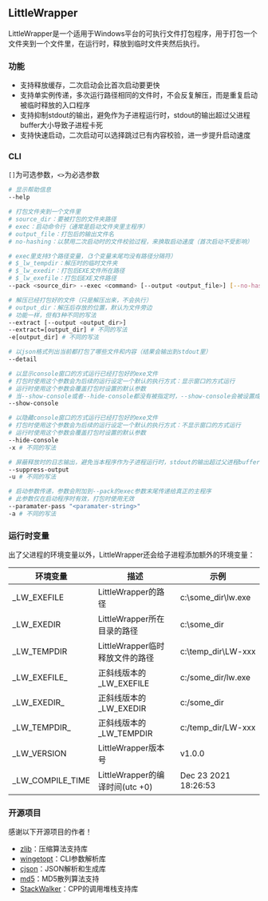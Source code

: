 ## LittleWrapper

LittleWrapper是一个适用于Windows平台的可执行文件打包程序，用于打包一个文件夹到一个文件里，在运行时，释放到临时文件夹然后执行。

### 功能

+ 支持释放缓存，二次启动会比首次启动要更快
+ 支持单实例传递，多次运行路径相同的文件时，不会反复解压，而是重复启动被临时释放的入口程序
+ 支持抑制stdout的输出，避免作为子进程运行时，stdout的输出超过父进程buffer大小导致子进程卡死
+ 支持快速启动，二次启动可以选择跳过已有内容校验，进一步提升启动速度

### CLI

`[]`为可选参数，`<>`为必选参数

```bash
# 显示帮助信息
--help

# 打包文件夹到一个文件里
# source_dir：要被打包的文件夹路径
# exec：启动命令行（通常是启动文件夹里主程序）
# output_file：打包后的输出文件名
# no-hashing：以禁用二次启动时的文件校验过程，来换取启动速度（首次启动不受影响）

# exec里支持3个路径变量，（3个变量末尾均没有路径分隔符）
# $_lw_tempdir：解压时的临时文件夹
# $_lw_exedir：打包后EXE文件所在路径
# $_lw_exefile：打包后EXE文件路径
--pack <source_dir> --exec <command> [--output <output_file>] [--no-hashing]

# 解压已经打包好的文件（只是解压出来，不会执行）
# output_dir：解压后存放的位置，默认为文件旁边
# 功能一样，但有3种不同的写法
--extract [--output <output_dir>]
--extract=[output_dir] # 不同的写法
-e[output_dir] # 不同的写法

# 以json格式列出当前都打包了哪些文件和内容（结果会输出到stdout里）
--detail

# 以显示console窗口的方式运行已经打包好的exe文件
# 打包时使用这个参数会为后续的运行设定一个默认的执行方式：显示窗口的方式运行
# 运行时使用这个参数会覆盖打包时设置的默认参数
# 当--show-console或者--hide-console都没有被指定时，--show-console会被设置成默认值
--show-console

# 以隐藏console窗口的方式运行已经打包好的exe文件
# 打包时使用这个参数会为后续的运行设定一个默认的执行方式：不显示窗口的方式运行
# 运行时使用这个参数会覆盖打包时设置的默认参数
--hide-console
-x # 不同的写法

# 屏蔽释放时的日志输出，避免当本程序作为子进程运行时，stdout的输出超过父进程buffer大小导致子进程卡死
--suppress-output
-u # 不同的写法

# 启动参数传递，参数会附加到--pack的exec参数末尾传递给真正的主程序
# 此参数仅在启动程序时有效，打包时使用无效
--paramater-pass "<paramater-string>"
-a # 不同的写法
```

### 运行时变量

出了父进程的环境变量以外，LittleWrapper还会给子进程添加额外的环境变量：

| 环境变量          | 描述                            | 示例                 |
| ----------------- | ------------------------------- | -------------------- |
| \_LW_EXEFILE      | LittleWrapper的路径             | c:\\some_dir\\lw.exe |
| \_LW_EXEDIR       | LittleWrapper所在目录的路径     | c:\\some_dir         |
| \_LW_TEMPDIR      | LittleWrapper临时释放文件的路径 | c:\\temp_dir\\LW-xxx |
| \_LW_EXEFILE\_    | 正斜线版本的\_LW_EXEFILE        | c:/some_dir/lw.exe   |
| \_LW_EXEDIR\_     | 正斜线版本的\_LW_EXEDIR         | c:/some_dir          |
| \_LW_TEMPDIR\_    | 正斜线版本的\_LW_TEMPDIR        | c:/temp_dir/LW-xxx   |
| \_LW_VERSION      | LittleWrapper版本号             | v1.0.0               |
| \_LW_COMPILE_TIME | LittleWrapper的编译时间(utc +0) | Dec 23 2021 18:26:53 |

### 开源项目

感谢以下开源项目的作者！

+ [zlib](http://www.zlib.net)：压缩算法支持库
+ [wingetopt](https://github.com/alex85k/wingetopt)：CLI参数解析库
+ [cjson](https://sourceforge.net/projects/cjson)：JSON解析和生成库
+ [md5](https://blog.csdn.net/wudishine/article/details/42466831)：MD5散列算法支持
+ [StackWalker](https://github.com/JochenKalmbach/StackWalker)：CPP的调用堆栈支持库


